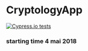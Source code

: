 # CryptologyApp
[![Cypress.io tests](https://img.shields.io/badge/cypress.io-tests-green.svg?style=flat-square)](https://cypress.io)

### starting time 4 mai 2018
